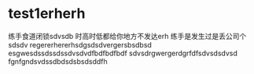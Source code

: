 # test1erherh
练手食道闭锁sdvsdb
时高时低都给你地方不发达erh
练手是发生过是丢公司个sdsdv
regererhererhsdgsdsdvergersbsdbsd
esgwesdssdssdssdvsdvdfbdfbdfbdf
sdvsdrgwergerdgrfdfsdvsdsdvsd
fgnfgndsvdssdbdsdsbsdsddfh
